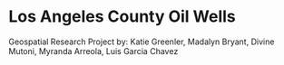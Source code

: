 # Los Angeles County Oil Wells
Geospatial Research Project by: Katie Greenler, Madalyn Bryant, Divine Mutoni, Myranda Arreola, Luis Garcia Chavez
